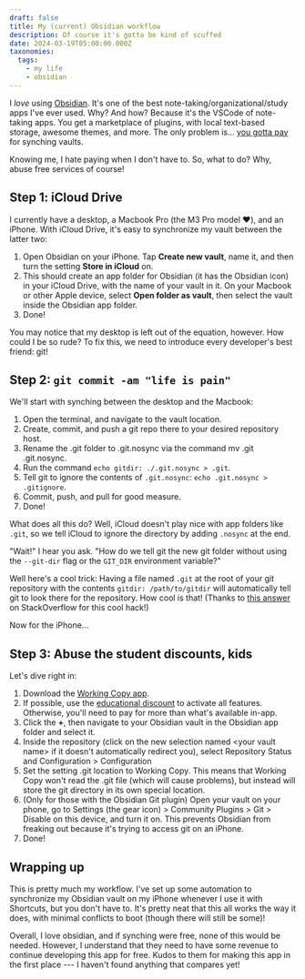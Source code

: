 ```yaml
---
draft: false
title: My (current) Obsidian workflow
description: Of course it's gotta be kind of scuffed
date: 2024-03-19T05:00:00.000Z
taxonomies:
  tags:
    - my life
    - obsidian
---
```


I *love* using [Obsidian](https://obsidian.md). It's one of the best note-taking/organizational/study apps I've ever used. Why? And how? Because it's the VSCode of note-taking apps. You get a marketplace of plugins, with local text-based storage, awesome themes, and more. The only problem is... [you gotta pay](https://obsidian.md/sync) for synching vaults.

Knowing me, I hate paying when I don't have to. So, what to do? Why, abuse free services of course!

## Step 1: iCloud Drive

I currently have a desktop, a Macbook Pro (the M3 Pro model ❤️), and an iPhone. With iCloud Drive, it's easy to synchronize my vault between the latter two:

1. Open Obsidian on your iPhone. Tap **Create new vault**, name it, and then turn the setting **Store in iCloud** on.
2. This should create an app folder for Obsidian (it has the Obsidian icon) in your iCloud Drive, with the name of your vault in it. On your Macbook or other Apple device, select **Open folder as vault**, then select the vault inside the Obsidian app folder.
3. Done!

You may notice that my desktop is left out of the equation, however. How could I be so rude? To fix this, we need to introduce every developer's best friend: git!

## Step 2: `git commit -am "life is pain"`

We'll start with synching between the desktop and the Macbook:

1. Open the terminal, and navigate to the vault location.
2. Create, commit, and push a git repo there to your desired repository host.
3. Rename the .git folder to .git.nosync via the command mv .git .git.nosync.
4. Run the command `echo gitdir: ./.git.nosync > .git`.
5. Tell git to ignore the contents of `.git.nosync`: `echo .git.nosync > .gitignore`.
6. Commit, push, and pull for good measure.
7. Done!

What does all this do? Well, iCloud doesn't play nice with app folders like `.git`, so we tell iCloud to ignore the directory by adding `.nosync` at the end.

"Wait!" I hear you ask. "How do we tell git the new git folder without using the `--git-dir` flag or the `GIT_DIR` environment variable?"

Well here's a cool trick: Having a file named `.git` at the root of your git repository with the contents `gitdir: /path/to/gitdir` will automatically tell git to look there for the repository. How cool is that! (Thanks to [this answer](https://stackoverflow.com/a/5338153) on StackOverflow for this cool hack!)

Now for the iPhone...

## Step 3: Abuse the student discounts, kids

Let's dive right in:

1. Download the [Working Copy app](https://workingcopy.app/).
2. If possible, use the [educational discount](https://workingcopy.app/education/) to activate all features. Otherwise, you'll need to pay for more than what's available in-app.
3. Click the **+**, then navigate to your Obsidian vault in the Obsidian app folder and select it.
4. Inside the repository (click on the new selection named \<your vault name> if it doesn't automatically redirect you), select Repository Status and Configuration > Configuration 
5. Set the setting .git location to Working Copy. This means that Working Copy won't read the .git file (which will cause problems), but instead will store the git directory in its own special location.
6. (Only for those with the Obsidian Git plugin) Open your vault on your phone, go to Settings (the gear icon) > Community Plugins > Git > Disable on this device, and turn it on. This prevents Obsidian from freaking out because it's trying to access git on an iPhone.
7. Done!

## Wrapping up

This is pretty much my workflow. I've set up some automation to synchronize my Obsidian vault on my iPhone whenever I use it with Shortcuts, but you don't have to. It's pretty neat that this all works the way it does, with minimal conflicts to boot (though there will still be some)!

Overall, I love obsidian, and if synching were free, none of this would be needed. However, I understand that they need to have some revenue to continue developing this app for free. Kudos to them for making this app in the first place --- I haven't found anything that compares yet! 
